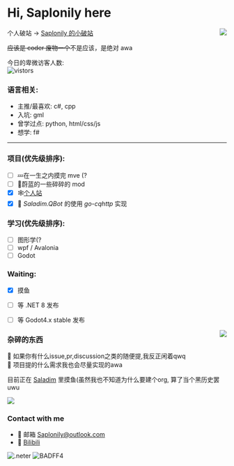 <!--咱也不知道要不要大标题, 就酱紫罢--> 
# Hi, Saplonily here

<!--真的不会排版啊啊啊-->
<img align="right" src="https://api.githubtrends.io/user/svg/Saplonily/langs?time_range=one_year&loc_metric=changed&theme=classic" />

个人破站 -> [ Saplonily 的小破站](https://saplonily-site.ml)  

~~应该是 coder 废物一个~~不是应该，是绝对 awa

今日的卑微访客人数:  
![vistors](https://count.getloli.com/get/@Saplonily?theme=moebooru)

### 语言相关:
- 主推/最喜欢: c#, cpp
- 入坑: gml
- 曾学过点: python, html/css/js
- 想学: f#


****

### 项目(优先级排序):
- [ ] 💤在一生之内摸完 mve (?
- [ ] 🍓蔚蓝的一些碎碎的 mod
- [x] 🕸[个人站](https://saplonily-site.ml)
- [x] 👀 *Saladim.QBot* 的使用 *go-cqhttp* 实现  

### 学习(优先级排序):
- [ ] 图形学(?
- [ ] wpf / Avalonia
- [ ] Godot

### Waiting:
- [x] 摸鱼
- [ ] 等 .NET 8 发布
- [ ] 等 Godot4.x stable 发布


<img align="right" src="https://api.githubtrends.io/user/svg/Saplonily/repos?time_range=one_year&group=other&loc_metric=changed&theme=classic"/>

### 杂碎的东西

🤔 如果你有什么issue,pr,discussion之类的随便提,我反正闲着qwq  
🍕 项目提的什么需求我也会尽量实现的awa  
 
目前正在 [Saladim](https://github.com/saladim-org) 里摸鱼(虽然我也不知道为什么要建个org, 算了当个黑历史罢uwu

<img src="https://github-readme-stats.vercel.app/api?username=Saplonily"/>

### Contact with me
- 💬 邮箱 [Saplonily@outlook.com](mailto:Saplonily@outlook.com)
- 💬 [Bilibili](https://space.bilibili.com/39046375/dynamic)

![.neter](https://img.shields.io/badge/-.NETer-%23badff4)
![BADFF4](https://img.shields.io/badge/-%23BADFF4-%23badff4)

